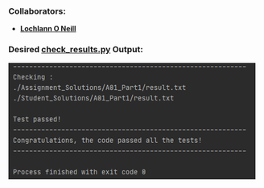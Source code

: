 <!--https://github.com/darsaveli/Readme-Markdown-Syntax-->

### Collaborators:
* **[Lochlann O Neill](https://github.com/lochlannoneill)**

### Desired [check_results.py](https://github.com/lochlannoneill/SOFT8033-BigDataAnalytics-Assignment1/blob/main/my_results/my_A01_check_results.py) Output:
![test_desired_output](https://github.com/lochlannoneill/SOFT8033-BigDataAnalytics-Assignment1/blob/main/screenshots/test_desired_output.png?raw=true)  
